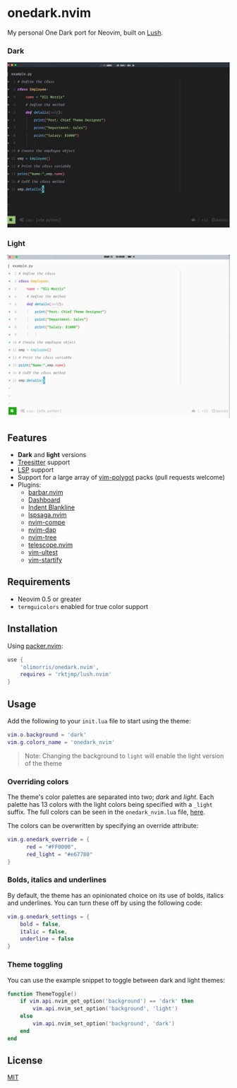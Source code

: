 # onedark.nvim
My personal One Dark port for Neovim, built on [Lush](https://github.com/rktjmp/lush.nvim).

### Dark
![Dark](screenshots/dark.png "Dark")

### Light
![Light](screenshots/light.png "Light")

## Features
- **Dark** and **light** versions
- [Treesitter](https://github.com/nvim-treesitter/nvim-treesitter) support
- [LSP](https://github.com/neovim/nvim-lspconfig) support
- Support for a large array of [vim-polygot](https://github.com/sheerun/vim-polyglot) packs (pull requests welcome)
- Plugins:
    - [barbar.nvim](https://github.com/romgrk/barbar.nvim)
    - [Dashboard](https://github.com/glepnir/dashboard-nvim)
    - [Indent Blankline](https://github.com/lukas-reineke/indent-blankline.nvim/tree/lua)
    - [lspsaga.nvim](https://github.com/glepnir/lspsaga.nvim)
    - [nvim-compe](https://github.com/hrsh7th/nvim-compe)
    - [nvim-dap](https://github.com/mfussenegger/nvim-dap)
    - [nvim-tree](https://github.com/kyazdani42/nvim-tree.lua)
    - [telescope.nvim](https://github.com/nvim-telescope/telescope.nvim)
    - [vim-ultest](https://github.com/rcarriga/vim-ultest)
    - [vim-startify](https://github.com/mhinz/vim-startify)

## Requirements
- Neovim 0.5 or greater
- `termguicolors` enabled for true color support

## Installation
Using [packer.nvim](https://github.com/wbthomason/packer.nvim):

```lua
use {
    'olimorris/onedark.nvim',
    requires = 'rktjmp/lush.nvim'
}
```

## Usage
Add the following to your `init.lua` file to start using the theme:

```lua
vim.o.background = 'dark'
vim.g.colors_name = 'onedark_nvim'
```
> Note: Changing the background to `light` will enable the light version of the theme

### Overriding colors
The theme's color palettes are separated into two; *dark* and *light*. Each palette has 13 colors with the light colors being specified with a `_light` suffix. The full colors can be seen in the `onedark_nvim.lua` file, [here](lua/lush_theme/onedark_nvim.lua).

The colors can be overwritten by specifying an override attribute:

```lua
vim.g.onedark_override = {
      red = "#FF0000",
      red_light = "#e67780"
}
```

### Bolds, italics and underlines
By default, the theme has an opinionated choice on its use of bolds, italics and underlines. You can turn these off by using the following code:

```lua
vim.g.onedark_settings = {
    bold = false,
    italic = false,
    underline = false
}
```

### Theme toggling
You can use the example snippet to toggle between dark and light themes:

```lua
function ThemeToggle()
    if vim.api.nvim_get_option('background') == 'dark' then
        vim.api.nvim_set_option('background', 'light')
    else
        vim.api.nvim_set_option('background', 'dark')
    end
end
```

## License
[MIT](https://github.com/olimorris/onedark.nvim/blob/master/LICENSE.md)
